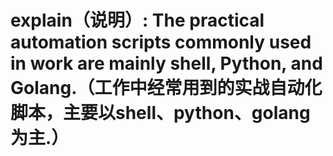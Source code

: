 # explain（说明）: The practical automation scripts commonly used in work are mainly shell, Python, and Golang.（工作中经常用到的实战自动化脚本，主要以shell、python、golang为主.）

# 

